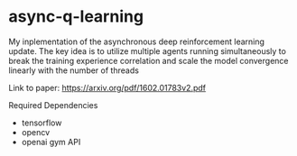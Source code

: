 # async-q-learning

My inplementation of the asynchronous deep reinforcement learning update. The key idea is to utilize multiple agents running simultaneously to break the training experience correlation and scale the model convergence linearly with the number of threads

Link to paper: https://arxiv.org/pdf/1602.01783v2.pdf

Required Dependencies
- tensorflow
- opencv
- openai gym API